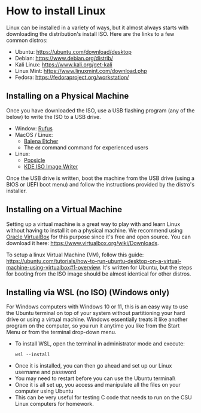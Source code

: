 # How to install Linux

Linux can be installed in a variety of ways, but it almost always starts with downloading the distribution's install ISO. Here are the links to a few common distros:

* Ubuntu: <https://ubuntu.com/download/desktop>
* Debian: <https://www.debian.org/distrib/>
* Kali Linux: <https://www.kali.org/get-kali>
* Linux Mint: <https://www.linuxmint.com/download.php>
* Fedora: <https://fedoraproject.org/workstation/>

## Installing on a Physical Machine

Once you have downloaded the ISO, use a USB flashing program (any of the below) to write the ISO to a USB drive.
* Window: [Rufus](https://rufus.ie/en/)
* MacOS / Linux:
    * [Balena Etcher](https://etcher.balena.io/)
    * The `dd` command command for experienced users
* Linux:
    * [Popsicle](https://github.com/pop-os/popsicle)
    * [KDE ISO Image Writer](https://apps.kde.org/isoimagewriter/)

Once the USB drive is written, boot the machine from the USB drive (using a BIOS or UEFI boot menu) and follow the instructions provided by the distro's installer.

## Installing on a Virtual Machine

Setting up a virtual machine is a great way to play with and learn Linux without having to install it on a physical machine. We recommend using [Oracle VirtualBox](https://www.virtualbox.org/) for this purpose since it's free and open source. You can download it here: <https://www.virtualbox.org/wiki/Downloads>.

To setup a linux Virtual Machine (VM), follow this guide: <https://ubuntu.com/tutorials/how-to-run-ubuntu-desktop-on-a-virtual-machine-using-virtualbox#1-overview>. It's written for Ubuntu, but the steps for booting from the ISO image should be almost identical for other distros.

## Installing via WSL (no ISO) (Windows only)
For Windows computers with Windows 10 or 11, this is an easy way to use the Ubuntu terminal on top of your system without partitioning your hard drive or using a virtual machine. Windows essentially treats it like another program on the computer, so you run it anytime you like from the Start Menu or from the terminal drop-down menu.
* To install WSL, open the terminal in administrator mode and execute:
   ```
   wsl --install
   ```
* Once it is installed, you can then go ahead and set up our Linux username and password
* You may need to restart before you can use the Ubuntu terminal\
* Once it is all set up, you access and manipulate all the files on your computer using Ubuntu
* This can be very useful for testing C code that needs to run on the CSU Linux computers for homework.
